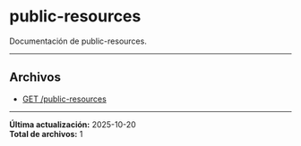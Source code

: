 # public-resources

Documentación de public-resources.

---

## Archivos

- [GET /public-resources](./public-resources-list.md)

---

**Última actualización:** 2025-10-20  
**Total de archivos:** 1
